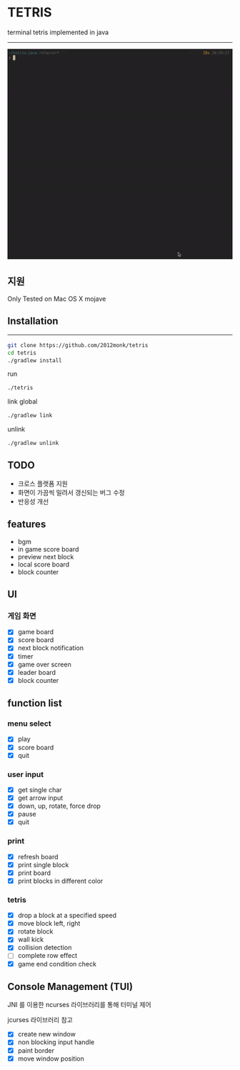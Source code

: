 # TETRIS

terminal tetris implemented in java

---
![](./imgs/play.gif)

## 지원

Only Tested on Mac OS X mojave

## Installation

---

```sh
git clone https://github.com/2012monk/tetris
cd tetris
./gradlew install
```

run

```sh
./tetris
```

link global

```sh
./gradlew link
```

unlink

```sh
./gradlew unlink
```

## TODO

- 크로스 플랫폼 지원
- 화면이 가끔씩 밀려서 갱신되는 버그 수정
- 반응성 개선

## features

- bgm
- in game score board
- preview next block
- local score board
- block counter

## UI

### 게임 화면

- [x] game board
- [x] score board
- [x] next block notification
- [x] timer
- [x] game over screen
- [x] leader board
- [x] block counter

## function list

### menu select

- [x] play
- [x] score board
- [x] quit

### user input

- [x] get single char
- [x] get arrow input
- [x] down, up, rotate, force drop
- [x] pause
- [x] quit

### print

- [x] refresh board
- [x] print single block
- [x] print board
- [x] print blocks in different color

### tetris

- [x] drop a block at a specified speed
- [x] move block left, right
- [x] rotate block
- [x] wall kick
- [x] collision detection
- [ ] complete row effect
- [x] game end condition check

## Console Management (TUI)

JNI 를 이용한 ncurses 라이브러리를 통해 터미널 제어

jcurses 라이브러리 참고

- [x] create new window
- [x] non blocking input handle
- [x] paint border
- [x] move window position
